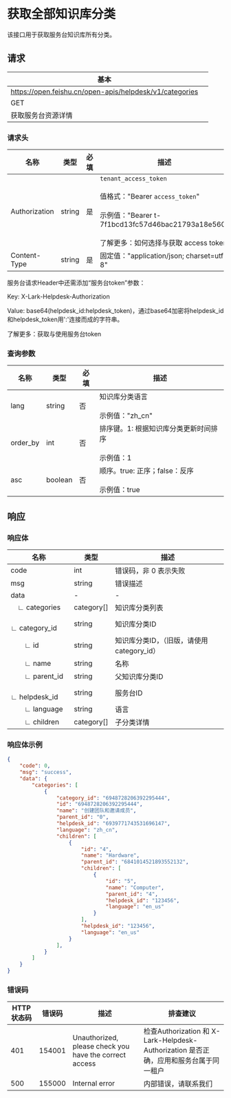 # 获取全部知识库分类

该接口用于获取服务台知识库所有分类。



## 请求
| 基本 |  |
| --- | --- |
| https://open.feishu.cn/open-apis/helpdesk/v1/categories |
| GET |
| 获取服务台资源详情 |




### 请求头
| 名称 | 类型 | 必填 | 描述 |
| --- | --- | --- | --- |
| Authorization | string | 是 | `tenant_access_token`<br><br>值格式："Bearer `access_token`"<br><br>示例值："Bearer t-7f1bcd13fc57d46bac21793a18e560"<br><br>了解更多：如何选择与获取 access token |
| Content-Type | string | 是 | 固定值："application/json; charset=utf-8" |



<md-alert type="tip">
服务台请求Header中还需添加“服务台token”参数：
  
  Key: X-Lark-Helpdesk-Authorization
  
  Value: base64(helpdesk_id:helpdesk_token)，通过base64加密将helpdesk_id和helpdesk_token用':'连接而成的字符串。
  
  了解更多：获取与使用服务台token
</md-alert>


### 查询参数
| 名称 | 类型 | 必填 | 描述 |
| --- | --- | --- | --- |
| lang | string | 否 | 知识库分类语言<br><br>示例值："zh_cn" |
| order_by | int | 否 | 排序键。1: 根据知识库分类更新时间排序<br><br>示例值：1 |
| asc | boolean | 否 | 顺序。true: 正序；false：反序<br><br>示例值：true |







## 响应



### 响应体
| 名称 | 类型 | 描述 |
| --- | --- | --- |
| code | int | 错误码，非 0 表示失败 |
| msg | string | 错误描述 |
| data | \- | \- |
| &emsp;∟&nbsp;categories | category\[\] | 知识库分类列表 |
| &emsp;&emsp;∟&nbsp;category_id | string | 知识库分类ID |
| &emsp;&emsp;∟&nbsp;id | string | 知识库分类ID，（旧版，请使用category_id） |
| &emsp;&emsp;∟&nbsp;name | string | 名称 |
| &emsp;&emsp;∟&nbsp;parent_id | string | 父知识库分类ID |
| &emsp;&emsp;∟&nbsp;helpdesk_id | string | 服务台ID |
| &emsp;&emsp;∟&nbsp;language | string | 语言 |
| &emsp;&emsp;∟&nbsp;children | category[] | 子分类详情 |





### 响应体示例

```json
{
    "code": 0,
    "msg": "success",
    "data": {
        "categories": [
            {
                "category_id": "6948728206392295444",
                "id": "6948728206392295444",
                "name": "创建团队和邀请成员",
                "parent_id": "0",
                "helpdesk_id": "6939771743531696147",
                "language": "zh_cn",
                "children": [
                    {
                        "id": "4",
                        "name": "Hardware",
                        "parent_id": "6841014521893552132",
                        "children": [
                            {
                                "id": "5",
                                "name": "Computer",
                                "parent_id": "4",
                                "helpdesk_id": "123456",
                                "language": "en_us"
                            }
                        ],
                        "helpdesk_id": "123456",
                        "language": "en_us"
                    }
                ],
            }
        ]
    }
}
```



### 错误码
| HTTP状态码 | 错误码 | 描述 | 排查建议 |
| --- | --- | --- | --- |
| 401 | 154001 | Unauthorized, please check you have the correct access | 检查Authorization 和 X-Lark-Helpdesk-Authorization 是否正确，应用和服务台属于同一租户 |
| 500 | 155000 | Internal error | 内部错误，请联系我们 |






